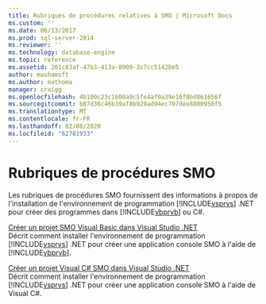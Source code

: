 ```yaml
---
title: Rubriques de procédures relatives à SMO | Microsoft Docs
ms.custom: ''
ms.date: 06/13/2017
ms.prod: sql-server-2014
ms.reviewer: ''
ms.technology: database-engine
ms.topic: reference
ms.assetid: 201c83af-47b3-413a-8909-3c7cc5142be5
author: mashamsft
ms.author: mathoma
manager: craigg
ms.openlocfilehash: 4b100c23c1600a9c5fe4af9a39e16f8bd861656f
ms.sourcegitcommit: b87d36c46b39af8b929ad94ec707dee8800950f5
ms.translationtype: MT
ms.contentlocale: fr-FR
ms.lasthandoff: 02/08/2020
ms.locfileid: "62781933"
---
```

# <a name="smo-how-to-topics"></a>Rubriques de procédures SMO
  Les rubriques de procédures SMO fournissent des informations à propos de l'installation de l'environnement de programmation [!INCLUDE[vsprvs](../../includes/vsprvs-md.md)] .NET pour créer des programmes dans [!INCLUDE[vbprvb](../../includes/vbprvb-md.md)] ou C#.  
  
 [Créer un projet SMO Visual Basic dans Visual Studio .NET](../../../2014/database-engine/dev-guide/create-a-visual-basic-smo-project-in-visual-studio-net.md)  
 Décrit comment installer l'environnement de programmation [!INCLUDE[vsprvs](../../includes/vsprvs-md.md)] .NET pour créer une application console SMO à l'aide de [!INCLUDE[vbprvb](../../includes/vbprvb-md.md)].  
  
 [Créer un projet Visual C&#35; SMO dans Visual Studio .NET](../../relational-databases/server-management-objects-smo/how-to-create-a-visual-csharp-smo-project-in-visual-studio-net.md)  
 Décrit comment installer l'environnement de programmation [!INCLUDE[vsprvs](../../includes/vsprvs-md.md)] .NET pour créer une application console SMO à l'aide de Visual C#.  
  
  
